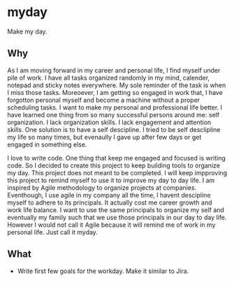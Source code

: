 # myday
Make my day. 
## Why
As I am moving forward in my career and personal life, I find myself under pile of work. I have all tasks organized randomly in my mind, calender, notepad and sticky notes everywhere. My sole reminder of the task is when I miss those tasks. 
Moreoever, I am getting so engaged in work that, I have forgotton personal myself and become a machine without a proper scheduling tasks. I want to make my personal and professional life better. I have learned one thing from so many successful persons around me: self organization. I lack organization skills. I lack engagement and attention skills. 
One solution is to have a self descipline. I tried to be self desclipline my life so many times, but evenaully I gave up after few days or get engaged in something else. 

I love to write code. One thing that keep me engaged and focused is writing code. So I decided to create this project to keep building tools to organize my day. This project does not meant to be completed. I will keep impproving this project to remind myself to use it to improve my day to day life. 
  I am inspired by Agile methodology to organize projects at companies. Eventhough, I use agile in my company all the time, I havent descipline myself to adhere to its principals. It actually cost me career growth and work life balance. I want to use the same principals to organize my self and eventually my family such that we use those principals in our day to day life. However I would not call it Agile because it will remind me of work in my personal life. Just call it myday. 

## What
- Write first few goals for the workday. Make it similar to Jira.
